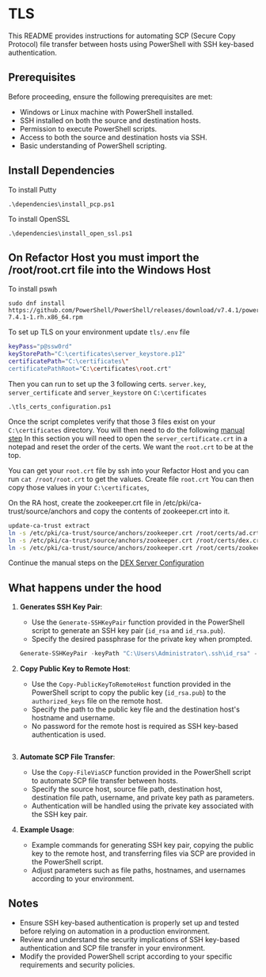 # TLS

This README provides instructions for automating SCP (Secure Copy Protocol) file transfer between hosts using PowerShell with SSH key-based authentication.

## Prerequisites

Before proceeding, ensure the following prerequisites are met:

- Windows or Linux machine with PowerShell installed.
- SSH installed on both the source and destination hosts.
- Permission to execute PowerShell scripts.
- Access to both the source and destination hosts via SSH.
- Basic understanding of PowerShell scripting.

## Install Dependencies
To install Putty 
```
.\dependencies\install_pcp.ps1
```

To install OpenSSL 
```
.\dependencies\install_open_ssl.ps1
```


## On Refactor Host you must import the /root/root.crt file into the Windows Host
To install pswh
```
sudo dnf install https://github.com/PowerShell/PowerShell/releases/download/v7.4.1/powershell-7.4.1-1.rh.x86_64.rpm
```

To set up TLS on your environment update `tls/.env` file 
```bash
keyPass="p@ssw0rd"
keyStorePath="C:\certificates\server_keystore.p12"
certificatePath="C:\certificates\"
certificatePathRoot="C:\certificates\root.crt"
```

Then you can run to set up the 3 following certs. `server.key`, `server_certificate` and `server_keystore` on `C:\certificates`
```
.\tls_certs_configuration.ps1
```

Once the script completes verify that those 3 files exist on your `C:\certificates` directory. You will then need to do the following [manual step](https://pages.github.ibm.com/ibm-client-engineering/solution-watsonx-wca4z/Prepare/TLS#configuring-certs)
In this section you will need to open the `server_certificate.crt` in a notepad and reset the order of the certs. We want the `root.crt` to be at the top.

You can get your `root.crt` file by ssh into your Refactor Host and you can run `cat /root/root.crt` to get the values.
Create file `root.crt` You can then copy those values in your `C:\certificates`, 


On the RA host, create the zookeeper.crt file in /etc/pki/ca-trust/source/anchors and copy the contents of zookeeper.crt into it.
```bash
update-ca-trust extract
ln -s /etc/pki/ca-trust/source/anchors/zookeeper.crt /root/certs/ad.crt
ln -s /etc/pki/ca-trust/source/anchors/zookeeper.crt /root/certs/dex.crt
ln -s /etc/pki/ca-trust/source/anchors/zookeeper.crt /root/certs/zookeeper.crt
```

Continue the manual steps on the [DEX Server Configuration](https://pages.github.ibm.com/ibm-client-engineering/solution-watsonx-wca4z/Prepare/TLS#configuring-certs) 

## What happens under the hood 

1. **Generates SSH Key Pair**:
    - Use the `Generate-SSHKeyPair` function provided in the PowerShell script to generate an SSH key pair (`id_rsa` and `id_rsa.pub`).
    - Specify the desired passphrase for the private key when prompted.
   ```powershell
   Generate-SSHKeyPair -keyPath "C:\Users\Administrator\.ssh\id_rsa" -passphrase "your_passphrase"
   ```

2. **Copy Public Key to Remote Host**:
    - Use the `Copy-PublicKeyToRemoteHost` function provided in the PowerShell script to copy the public key (`id_rsa.pub`) to the `authorized_keys` file on the remote host.
    - Specify the path to the public key file and the destination host's hostname and username.
    - No password for the remote host is required as SSH key-based authentication is used.
      ```powershell
      
      ```
3. **Automate SCP File Transfer**:
    - Use the `Copy-FileViaSCP` function provided in the PowerShell script to automate SCP file transfer between hosts.
    - Specify the source host, source file path, destination host, destination file path, username, and private key path as parameters.
    - Authentication will be handled using the private key associated with the SSH key pair.

4. **Example Usage**:
    - Example commands for generating SSH key pair, copying the public key to the remote host, and transferring files via SCP are provided in the PowerShell script.
    - Adjust parameters such as file paths, hostnames, and usernames according to your environment.



## Notes
- Ensure SSH key-based authentication is properly set up and tested before relying on automation in a production environment.
- Review and understand the security implications of SSH key-based authentication and SCP file transfer in your environment.
- Modify the provided PowerShell script according to your specific requirements and security policies.